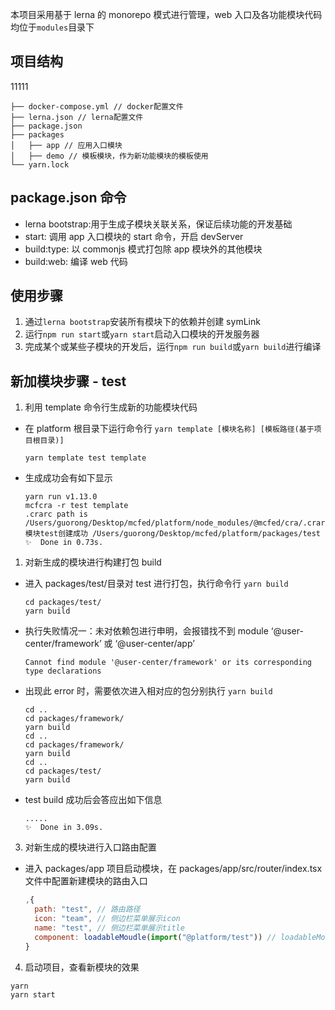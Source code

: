 本项目采用基于 lerna 的 monorepo 模式进行管理，web 入口及各功能模块代码均位于`modules`目录下

## 项目结构

11111

```
├── docker-compose.yml // docker配置文件
├── lerna.json // lerna配置文件
├── package.json
├── packages
│   ├── app // 应用入口模块
│   ├── demo // 模板模块，作为新功能模块的模板使用
└── yarn.lock
```

## package.json 命令

- lerna bootstrap:用于生成子模块关联关系，保证后续功能的开发基础
- start: 调用 app 入口模块的 start 命令，开启 devServer
- build:type: 以 commonjs 模式打包除 app 模块外的其他模块
- build:web: 编译 web 代码

## 使用步骤

1. 通过`lerna bootstrap`安装所有模块下的依赖并创建 symLink
2. 运行`npm run start`或`yarn start`启动入口模块的开发服务器
3. 完成某个或某些子模块的开发后，运行`npm run build`或`yarn build`进行编译

## 新加模块步骤 - test

1. 利用 template 命令行生成新的功能模块代码

- 在 platform 根目录下运行命令行 `yarn template [模块名称] [模板路径(基于项目根目录)]`

  ```shell
  yarn template test template
  ```

- 生成成功会有如下显示

  ```logs
  yarn run v1.13.0
  mcfcra -r test template
  .crarc path is  /Users/guorong/Desktop/mcfed/platform/node_modules/@mcfed/cra/.crarc
  模块test创建成功 /Users/guorong/Desktop/mcfed/platform/packages/test
  ✨  Done in 0.73s.
  ```

1. 对新生成的模块进行构建打包 build

- 进入 packages/test/目录对 test 进行打包，执行命令行 `yarn build`

  ```shell
  cd packages/test/
  yarn build
  ```

- 执行失败情况一：未对依赖包进行申明，会报错找不到 module ‘@user-center/framework’ 或 ‘@user-center/app’

  ```shell
  Cannot find module '@user-center/framework' or its corresponding type declarations
  ```

- 出现此 error 时，需要依次进入相对应的包分别执行 `yarn build`

  ```shell
  cd ..
  cd packages/framework/
  yarn build
  cd ..
  cd packages/framework/
  yarn build
  cd ..
  cd packages/test/
  yarn build
  ```

- test build 成功后会答应出如下信息

  ```logs
  .....
  ✨  Done in 3.09s.
  ```

3. 对新生成的模块进行入口路由配置

- 进入 packages/app 项目启动模块，在 packages/app/src/router/index.tsx 文件中配置新建模块的路由入口

  ```js
  ,{
    path: "test", // 路由路径
    icon: "team", // 侧边栏菜单展示icon
    name: "test", // 侧边栏菜单展示title
    component: loadableMoudle(import("@platform/test")) // loadableMoudle 加载新建模块
  }
  ```

4. 启动项目，查看新模块的效果

```shell
yarn
yarn start
```
